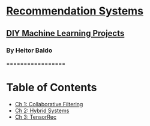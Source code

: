 # [Recommendation Systems]()

## [DIY Machine Learning Projects]()

### By Heitor Baldo

=================


Table of Contents
=================

  * [Ch 1: Collaborative Filtering](#ch-1-)
  * [Ch 2: Hybrid Systems](#ch-1-)
  * [Ch 3: TensorRec](#ch-1-)
